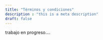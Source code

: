 ```yaml
---
title: "Términos y condiciones"
description : "this is a meta description"
draft: false
---
```


trabajo en progreso....